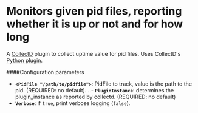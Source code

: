 # Monitors given pid files, reporting whether it is up or not and for how long

A [CollectD](http://collectd.org) plugin to collect uptime value for pid files. Uses CollectD's [Python plugin](http://collectd.org/documentation/manpages/collectd-python.5.shtml).

####Configuration parameters
- **`<PidFile "/path/to/pidfile">`**: PidFile to track, value is the path to the pid. (REQUIRED: no default).
..- **`PluginInstance`**: determines the plugin_instance as reported by collectd. (REQUIRED: no default)
- **`Verbose`**: if `true`, print verbose logging (`false`).
